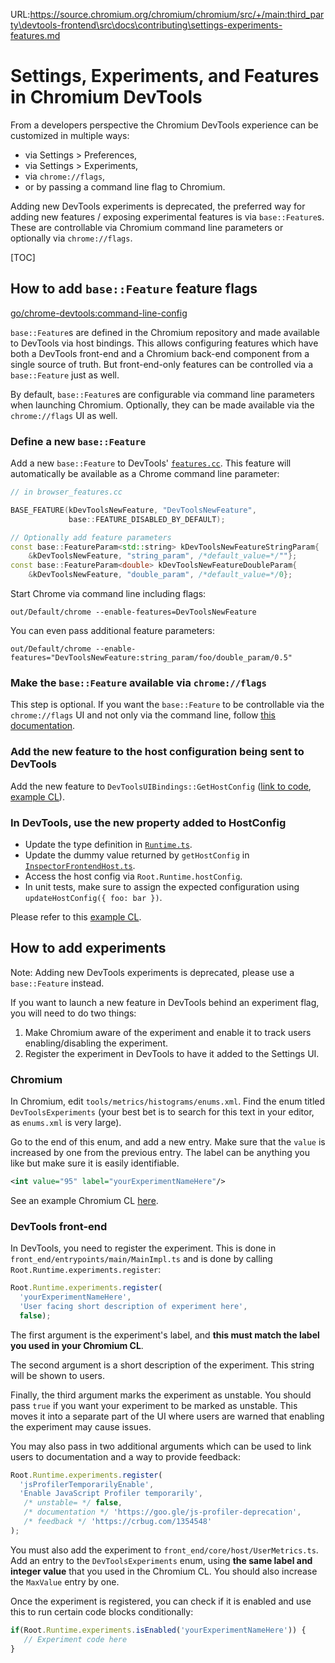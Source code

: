 URL:https://source.chromium.org/chromium/chromium/src/+/main:third_party\devtools-frontend\src\docs\contributing\settings-experiments-features.md
# Settings, Experiments, and Features in Chromium DevTools

From a developers perspective the Chromium DevTools experience can be
customized in multiple ways:

* via Settings \> Preferences,
* via Settings \> Experiments,
* via `chrome://flags`,
* or by passing a command line flag to Chromium.

Adding new DevTools experiments is deprecated, the preferred way for adding new
features / exposing experimental features is via `base::Feature`s. These are
controllable via Chromium command line parameters or optionally via `chrome://flags`.


[TOC]

## How to add `base::Feature` feature flags

[go/chrome-devtools:command-line-config](http://go/chrome-devtools:command-line-config)

`base::Feature`s are defined in the Chromium repository and made available to
DevTools via host bindings. This allows configuring features which have both a
DevTools front-end and a Chromium back-end component from a single source of
truth. But front-end-only features can be controlled via a `base::Feature` just
as well.

By default, `base::Feature`s are configurable via command line parameters when
launching Chromium. Optionally, they can be made available via the `chrome://flags`
UI as well.

### Define a new `base::Feature`

Add a new `base::Feature` to DevTools' [`features.cc`](https://crsrc.org/c/chrome/browser/devtools/features.cc). This feature will automatically be available as a Chrome command line parameter:

```cxx
// in browser_features.cc

BASE_FEATURE(kDevToolsNewFeature, "DevToolsNewFeature",
             base::FEATURE_DISABLED_BY_DEFAULT);

// Optionally add feature parameters
const base::FeatureParam<std::string> kDevToolsNewFeatureStringParam{
    &kDevToolsNewFeature, "string_param", /*default_value=*/""};
const base::FeatureParam<double> kDevToolsNewFeatureDoubleParam{
    &kDevToolsNewFeature, "double_param", /*default_value=*/0};

```

Start Chrome via command line including flags:

```
out/Default/chrome --enable-features=DevToolsNewFeature
```

You can even pass additional feature parameters:

```
out/Default/chrome --enable-features="DevToolsNewFeature:string_param/foo/double_param/0.5"
```

### Make the `base::Feature` available via `chrome://flags`

This step is optional. If you want the `base::Feature` to be controllable via the `chrome://flags` UI and not only via the command line, follow [this documentation](https://chromium.googlesource.com/chromium/src/+/main/docs/how_to_add_your_feature_flag.md#step-2_adding-the-feature-flag-to-the-chrome_flags-ui).

### Add the new feature to the host configuration being sent to DevTools

 Add the new feature to `DevToolsUIBindings::GetHostConfig` ([link to code](https://crsrc.org/c/chrome/browser/devtools/devtools_ui_bindings.cc;l=1506;drc=dd0b2a0bee86088ec0d481bd8722c06edaaba4a4), [example CL](https://crrev.com/c/5625935)).

### In DevTools, use the new property added to HostConfig

* Update the type definition in [`Runtime.ts`](https://crsrc.org/c/third_party/devtools-frontend/src/front_end/core/root/Runtime.ts).
* Update the dummy value returned by `getHostConfig` in [`InspectorFrontendHost.ts`](https://crsrc.org/c/third_party/devtools-frontend/src/front_end/core/host/InspectorFrontendHost.ts).
* Access the host config via `Root.Runtime.hostConfig`.
* In unit tests, make sure to assign the expected configuration using `updateHostConfig({ foo: bar })`.

Please refer to this [example CL](https://crrev.com/c/5626314).

## How to add experiments

Note: Adding new DevTools experiments is deprecated, please use a `base::Feature` instead.

If you want to launch a new feature in DevTools behind an experiment flag, you
will need to do two things:

1.  Make Chromium aware of the experiment and enable it to track users
    enabling/disabling the experiment.
2.  Register the experiment in DevTools to have it added to the Settings UI.

### Chromium

In Chromium, edit `tools/metrics/histograms/enums.xml`. Find the enum titled
`DevToolsExperiments` (your best bet is to search for this text in your editor,
as `enums.xml` is very large).

Go to the end of this enum, and add a new entry. Make sure that the `value` is
increased by one from the previous entry. The label can be anything you like but
make sure it is easily identifiable.

```xml
<int value="95" label="yourExperimentNameHere"/>
```

See an example Chromium CL [here](https://crrev.com/c/4915777).

### DevTools front-end

In DevTools, you need to register the experiment. This is done in
`front_end/entrypoints/main/MainImpl.ts` and is done by calling
`Root.Runtime.experiments.register`:

```ts
Root.Runtime.experiments.register(
  'yourExperimentNameHere',
  'User facing short description of experiment here',
  false);
```

The first argument is the experiment's label, and **this must match the label
you used in your Chromium CL**.

The second argument is a short description of the experiment. This string will
be shown to users.

Finally, the third argument marks the experiment as unstable. You should pass
`true` if you want your experiment to be marked as unstable. This moves it into
a separate part of the UI where users are warned that enabling the experiment
may cause issues.

You may also pass in two additional arguments which can be used to link users to
documentation and a way to provide feedback:

```ts
Root.Runtime.experiments.register(
  'jsProfilerTemporarilyEnable',
  'Enable JavaScript Profiler temporarily',
   /* unstable= */ false,
   /* documentation */ 'https://goo.gle/js-profiler-deprecation',
   /* feedback */ 'https://crbug.com/1354548'
);
```

You must also add the experiment to `front_end/core/host/UserMetrics.ts`. Add an
entry to the `DevToolsExperiments` enum, using **the same label and integer
value** that you used in the Chromium CL. You should also increase the
`MaxValue` entry by one.

Once the experiment is registered, you can check if it is enabled and use this
to run certain code blocks conditionally:

```ts
if(Root.Runtime.experiments.isEnabled('yourExperimentNameHere')) {
   // Experiment code here
}
```
